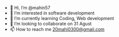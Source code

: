 - 👋 Hi, I’m @mahin57
- 👀 I’m interested in software development
- 🌱 I’m currently learning Coding, Web development
- 💞️ I’m looking to collaborate on 31 Agust
- 📫 How to reach me 20mahi0300@gmail.com

<!---
mahin57/mahin57 is a ✨ special ✨ repository because its `README.md` (this file) appears on your GitHub profile.
You can click the Preview link to take a look at your changes.
--->
